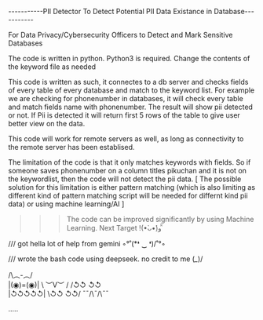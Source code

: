 -----------PII Detector To Detect Potential PII Data Existance in Database-----------

For Data Privacy/Cybersecurity Officers to Detect and Mark Sensitive Databases

The code is written in python. Python3 is required. Change the contents of the keyword file as needed

This code is written as such, it connectes to a db server and checks fields of every table of every database and match to the keyword list. For example we are checking for phonenumber in databases, it will check every table and match fields name with phonenumber. The result will show pii detected or not. If Pii is detected it will return first 5 rows of the table to give user better view on the data.

This code will work for remote servers as well, as long as connectivity to the remote server has been establised.

The limitation of the code is that it only matches keywords with fields. So if someone saves phonenumber on a column titles pikuchan and it is not on the keywordlist, then the code will not detect the pii data. [ The possible solution for this limitation is either pattern matching (which is also limiting as different kind of pattern matching script will be needed for differnt kind pii data) or using machine learning/AI ]


>>>The code can be improved significantly by using Machine Learning. Next Target !(•̀ᴗ•́)و ̑̑



/// got hella lot of help from gemini ◦°˚\(*❛ ‿ ❛)/˚°◦


/// wrote the bash code using deepseek. no credit to me \(*_*)/

/\︵-︵/\
 |(◉)=(◉)|
  \ ︶V︶ /
 /↺↺ ↺↺\
|↺↺↺↺↺|
 \↺↺ ↺↺/
 ¯¯/\¯/\¯¯






.....

